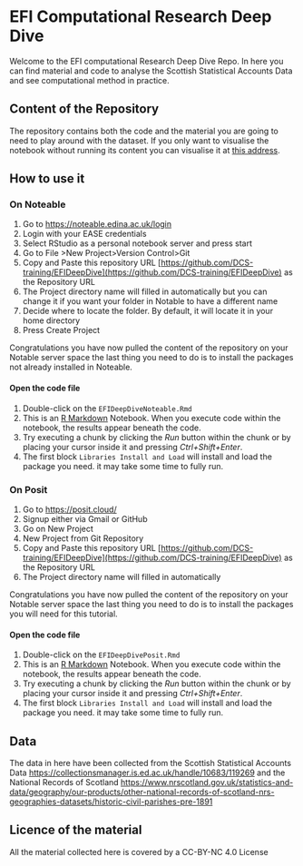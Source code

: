 # EFI Computational Research Deep Dive
Welcome to the EFI computational Research Deep Dive Repo. In here you can find material and code to analyse the Scottish Statistical Accounts Data and see computational method in practice.

## Content of the Repository
The repository contains both the code and the material you are going to need to play around with the dataset. 
If you only want to visualise the notebook without running its content you can visualise it at [this address](https://github.com/user-attachments/assets/56f10dcb-7bf6-40d2-beb9-7cbbadce1e2d).


## How to use it

### On Noteable 
1. Go to https://noteable.edina.ac.uk/login
2. Login with your EASE credentials
3. Select RStudio as a personal notebook server and press start
4. Go to File >New Project>Version Control>Git
5. Copy and Paste this repository URL [https://github.com/DCS-training/EFIDeepDive](https://github.com/DCS-training/EFIDeepDive) as the Repository URL
6. The Project directory name will filled in automatically but you can change it if you want your folder in Notable to have a different name
7. Decide where to locate the folder. By default, it will locate it in your home directory 
8. Press Create Project

Congratulations you have now pulled the content of the repository on your Notable server space the last thing you need to do is to install the packages not already installed in Noteable.

#### Open the code file
1. Double-click on the `EFIDeepDiveNoteable.Rmd`
2. This is an [R Markdown](http://rmarkdown.rstudio.com) Notebook. When you execute code within the notebook, the results appear beneath the code.
3. Try executing a chunk by clicking the *Run* button within the chunk or by placing your cursor inside it and pressing *Ctrl+Shift+Enter*.
4. The first block `Libraries Install and Load` will install and load the package you need. it may take some time to fully run.

### On Posit 
1. Go to https://posit.cloud/
2. Signup either via Gmail or GitHub
3. Go on New Project
4. New Project from Git Repository
5. Copy and Paste this repository URL [https://github.com/DCS-training/EFIDeepDive](https://github.com/DCS-training/EFIDeepDive) as the Repository URL
6. The Project directory name will filled in automatically

Congratulations you have now pulled the content of the repository on your Notable server space the last thing you need to do is to install the packages you will need for this tutorial.

#### Open the code file
1. Double-click on the `EFIDeepDivePosit.Rmd`
2. This is an [R Markdown](http://rmarkdown.rstudio.com) Notebook. When you execute code within the notebook, the results appear beneath the code.
3. Try executing a chunk by clicking the *Run* button within the chunk or by placing your cursor inside it and pressing *Ctrl+Shift+Enter*.
4. The first block `Libraries Install and Load` will install and load the package you need. it may take some time to fully run.

## Data 
The data in here have been collected from the Scottish Statistical Accounts Data https://collectionsmanager.is.ed.ac.uk/handle/10683/119269 and the National Records of Scotland https://www.nrscotland.gov.uk/statistics-and-data/geography/our-products/other-national-records-of-scotland-nrs-geographies-datasets/historic-civil-parishes-pre-1891

## Licence of the material
All the material collected here is covered by a CC-BY-NC 4.0 License


